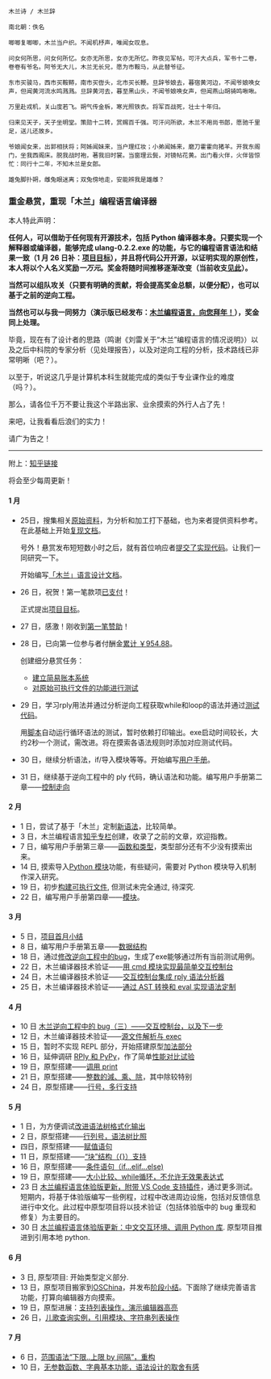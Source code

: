 ```
木兰诗 / 木兰辞

南北朝：佚名

唧唧复唧唧，木兰当户织。不闻机杼声，唯闻女叹息。

问女何所思，问女何所忆。女亦无所思，女亦无所忆。昨夜见军帖，可汗大点兵，军书十二卷，卷卷有爷名。阿爷无大儿，木兰无长兄，愿为市鞍马，从此替爷征。

东市买骏马，西市买鞍鞯，南市买辔头，北市买长鞭。旦辞爷娘去，暮宿黄河边，不闻爷娘唤女声，但闻黄河流水鸣溅溅。旦辞黄河去，暮至黑山头，不闻爷娘唤女声，但闻燕山胡骑鸣啾啾。

万里赴戎机，关山度若飞。朔气传金柝，寒光照铁衣。将军百战死，壮士十年归。

归来见天子，天子坐明堂。策勋十二转，赏赐百千强。可汗问所欲，木兰不用尚书郎，愿驰千里足，送儿还故乡。

爷娘闻女来，出郭相扶将；阿姊闻妹来，当户理红妆；小弟闻姊来，磨刀霍霍向猪羊。开我东阁门，坐我西阁床。脱我战时袍，著我旧时裳。当窗理云鬓，对镜帖花黄。出门看火伴，火伴皆惊忙：同行十二年，不知木兰是女郎。

雄兔脚扑朔，雌兔眼迷离；双兔傍地走，安能辨我是雄雌？
```

### 重金悬赏，重现「木兰」编程语言编译器

本人特此声明：

**任何人，可以借助于任何现有开源技术，包括 Python 编译器本身。只要实现一个解释器或编译器，能够完成 ulang-0.2.2.exe 的功能，与它的编程语言语法和结果一致（1 月 26 日补：[项目目标](复现文档/README.md)），并且将代码公开开源，以证明实现的原创性，本人将以个人名义奖励*一万元*。奖金将随时间推移逐渐改变（当前收支[见此](https://github.com/MulanRevive/bounty/tree/master/%E6%94%B6%E6%94%AF%E8%B4%A6%E6%9C%AC)）。**

**当然可以组队攻关（只要有明确的贡献，将会提高奖金总额，以便分配），也可以基于之前的逆向工程。**

**当然也可以与我一同努力（演示版已经发布：[木兰编程语言，向您拜年！](https://zhuanlan.zhihu.com/p/103952156)），奖金同上处理。**


毕竟，现在有了设计者的思路（鸣谢《刘雷关于“木兰”编程语言的情况说明》）以及之后中科院的专家分析（见处理报告），以及对逆向工程的分析，技术路线已非常明晰（吧？）。

以至于，听说这几乎是计算机本科生就能完成的类似于专业课作业的难度（吗？）。

那么，请各位千万不要让我这个半路出家、业余摸索的外行人占了先！

来吧，让我看看后浪们的实力！

请广为告之！

----------------

附上：[知乎链接](https://zhuanlan.zhihu.com/p/104001337)

将会至少每周更新！

#### 1 月

- 25日，搜集相关[原始资料](原始资料)，为分析和加工打下基础，也为来者提供资料参考。在此基础上开始[复现文档](复现文档)。

  号外！悬赏发布短短数小时之后，就有首位响应者[提交了实现代码](https://github.com/MulanRevive/bounty/issues/1)。让我们一同研究一下。

  开始编写[「木兰」语言设计文档](复现文档/README.md)。
- 26 日，祝贺！第一笔款项[已支付](https://github.com/MulanRevive/bounty/issues/1#issuecomment-578504572)！

  正式提出[项目目标](复现文档/README.md)。
- 27 日，感激！刚收到[第一笔赞助](https://github.com/MulanRevive/bounty/issues/3#issuecomment-578561078)！
- 28 日，已向第一位参与者付酬金[累计 ￥954.88](https://github.com/MulanRevive/bounty/issues/3#issuecomment-579533880)。

  创建细分悬赏任务：
  - [建立简易账本系统](https://github.com/MulanRevive/bounty/issues/5)
  - [对原始可执行文件的功能进行测试](https://github.com/MulanRevive/bounty/issues/4)
- 29 日，学习rply用法并通过分析逆向工程获取while和loop的语法并通过[测试代码](https://github.com/MulanRevive/bounty/issues/4#issuecomment-580095743)。

  用[脚本](测试代码/README.md)自动运行循环语法的测试，暂时依赖打印输出。exe启动时间较长，大约2秒一个测试，需改进。将在摸索各语法规则时添加对应测试代码。
- 30 日，继续分析语法，if/导入模块等等。开始编写[用户手册](https://github.com/MulanRevive/bounty/blob/master/%E5%A4%8D%E7%8E%B0%E6%96%87%E6%A1%A3/%E7%94%A8%E6%88%B7%E6%89%8B%E5%86%8C/%E5%9F%BA%E6%9C%AC.md)。
- 31 日，继续基于逆向工程中的 ply 代码，确认语法和功能。编写用户手册第二章——[控制走向](https://zhuanlan.zhihu.com/p/104548740)

#### 2 月

- 1 日，尝试了基于「木兰」定制[新语法](https://zhuanlan.zhihu.com/p/104723661)，比较简单。
- 3 日，木兰编程语言[知乎专栏](https://zhuanlan.zhihu.com/ulang)创建，收录了之前的文章，欢迎指教。
- 7 日，编写用户手册第三章——[函数和类型](https://zhuanlan.zhihu.com/p/105687154)，类型部分还有不少没有摸索出来。
- 14 日, 摸索导入[Python 模块](https://github.com/MulanRevive/bounty/issues/4#issuecomment-586520874)功能，有些疑问，需要对 Python 模块导入机制作深入研究。
- 19 日，初步[构建可执行文件](https://zhuanlan.zhihu.com/p/107836848), 但测试未完全通过, 待深究.
- 22 日，编写用户手册第四章——[模块](https://zhuanlan.zhihu.com/p/108632734)。

#### 3 月

- 5 日，[项目首月小结](https://zhuanlan.zhihu.com/p/111216467)
- 8 日，编写用户手册第五章——[数据结构](https://zhuanlan.zhihu.com/p/111947851)
- 18 日，通过[修改逆向工程中的bug](https://zhuanlan.zhihu.com/p/114194675)，生成了exe能够通过所有当前测试用例。
- 22 日，木兰编译器技术验证——[用 cmd 模块实现最简单交互控制台](https://zhuanlan.zhihu.com/p/115587722)
- 24 日，木兰编译器技术验证——[交互控制台集成 rply 语法分析器](https://zhuanlan.zhihu.com/p/116663288)
- 25 日，木兰编译器技术验证——[通过 AST 转换和 eval 实现语法定制](https://zhuanlan.zhihu.com/p/117481247)

#### 4 月

- 10 日 [木兰逆向工程中的 bug（三）——交互控制台，以及下一步](https://zhuanlan.zhihu.com/p/128981286)
- 12 日，木兰编译器技术验证——[源文件解析与 exec](https://zhuanlan.zhihu.com/p/129740212)
- 15 日，暂时不实现 REPL 部分，开始搭建原型[加法部分](https://zhuanlan.zhihu.com/p/130906719)
- 16 日，延伸调研 [RPly 和 PyPy](https://zhuanlan.zhihu.com/p/131780649)，作了简单[性能对比试验](https://zhuanlan.zhihu.com/p/132503029)
- 19 日，原型搭建——[调用 print](https://zhuanlan.zhihu.com/p/133449850)
- 21 日，原型搭建——[整数的減、乘、除](https://zhuanlan.zhihu.com/p/134029658)，其中除较特别
- 24 日，原型搭建——[行号，多行支持](https://zhuanlan.zhihu.com/p/136142507)

#### 5 月

- 1 日，为方便调试[改进语法树格式化输出](https://zhuanlan.zhihu.com/p/137651939)
- 2 日，原型搭建——[行列号，语法树比照](https://zhuanlan.zhihu.com/p/137785657)
- 四日，原型搭建——[赋值语句](https://zhuanlan.zhihu.com/p/138253566)
- 11 日，原型搭建——[“块”结构（{}）支持](https://zhuanlan.zhihu.com/p/140430769)
- 16 日，原型搭建——[条件语句（if...elif...else)](https://zhuanlan.zhihu.com/p/141426111)
- 19 日，原型搭建——[大小比较、while循环，不允许无效果表达式](https://zhuanlan.zhihu.com/p/141426111)
- 23 日 [木兰编程语言体验版更新，附带 VS Code 支持插件](https://zhuanlan.zhihu.com/p/143038381)，通过更多测试。短期内，将基于体验版编写一些例程，过程中改进周边设施，包括对反馈信息进行中文化。此过程中原型项目将以技术验证（包括体验版中的 bug 重现和修复）为主要目的。
- 30 日 [木兰编程语言体验版更新：中文交互环境、调用 Python 库](https://zhuanlan.zhihu.com/p/144809020). 原型项目推进到引用本地 python.

#### 6 月

- 3 日, 原型项目: 开始类型定义部分.
- 13 日，原型项目搬家到[OSChina](https://www.oschina.net/p/mulan-rework)，并发布[阶段小结](https://zhuanlan.zhihu.com/p/148065426)。下面除了继续完善语言功能，打算向编辑器方向摸索。
- 19 日，原型进展：[支持列表操作，演示编辑器高亮](https://www.oschina.net/news/116577/grasspy-updated)
- 26 日，[儿歌查询实例，引用模块、字符串列表操作](https://www.oschina.net/news/116734/grasspy-updated)

#### 7 月

- 6 日，[范围语法“下限..上限 by 间隔”，重构](https://www.oschina.net/news/116967/grasspy-updated)
- 10 日，[无参数函数、字典基本功能，语法设计的取舍有感](https://www.oschina.net/news/117081/grasspy-updated)